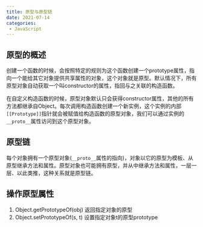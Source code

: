 ```yaml
---
title: 原型与原型链
date: 2021-07-14
categories: 
 - JavaScript
---
```


## 原型的概述
创建一个函数的时候，会按照特定的规则为这个函数创建一个prototype属性，指向一个能给其它对象提供共享属性的对象，这个对象就是原型。默认情况下，所有原型对象自动获取一个叫constructor的属性，指回与之关联的构造函数。

在自定义构造函数的时候，原型对象默认只会获得constructor属性，其他的所有方法都继承自Object。每次调用构造函数创建一个新实例，这个实例的内部`[[Prototype]]`指针就会被赋值给构造函数的原型对象，我们可以通过实例的`__proto__`属性访问到这个原型对象。

## 原型链
每个对象拥有一个原型对象(`__proto__`属性的指向)，对象以它的原型为模板、从原型继承方法和属性。原型对象也可能拥有原型，并从中继承方法和属性，一层一层、以此类推，这种关系就是原型链。

## 操作原型属性
1. Object.getPrototypeOf(obj) 返回指定对象的原型
2. Object.setPrototypeOf(s, t) 设置指定对象t的原型prototype

